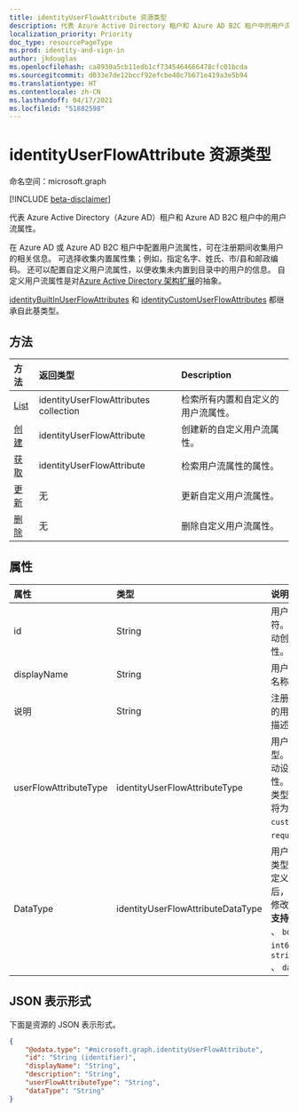 ```yaml
---
title: identityUserFlowAttribute 资源类型
description: 代表 Azure Active Directory 租户和 Azure AD B2C 租户中的用户流属性。
localization_priority: Priority
doc_type: resourcePageType
ms.prod: identity-and-sign-in
author: jkdouglas
ms.openlocfilehash: ca8930a5cb11edb1cf7345464666478cfc01bcda
ms.sourcegitcommit: d033e7de12bccf92efcbe40c7b671e419a3e5b94
ms.translationtype: HT
ms.contentlocale: zh-CN
ms.lasthandoff: 04/17/2021
ms.locfileid: "51882598"
---
```

# <a name="identityuserflowattribute-resource-type"></a>identityUserFlowAttribute 资源类型

命名空间：microsoft.graph

[!INCLUDE [beta-disclaimer](../../includes/beta-disclaimer.md)]

代表 Azure Active Directory（Azure AD）租户和 Azure AD B2C 租户中的用户流属性。

在 Azure AD 或 Azure AD B2C 租户中配置用户流属性，可在注册期间收集用户的相关信息。 可选择收集内置属性集；例如，指定名字、姓氏、市/县和邮政编码。 还可以配置自定义用户流属性，以便收集未内置到目录中的用户的信息。 自定义用户流属性是对[Azure Active Directory 架构扩展](/azure/active-directory/develop/active-directory-schema-extensions)的抽象。

[identityBuiltInUserFlowAttributes](../resources/identitybuiltinuserflowattribute.md) 和 [identityCustomUserFlowAttributes](../resources/identitycustomuserflowattribute.md) 都继承自此基类型。

## <a name="methods"></a>方法

| 方法       | 返回类型  |Description|
|:---------------|:--------|:----------|
|[List](../api/identityuserflowattribute-list.md)|identityUserFlowAttributes collection|检索所有内置和自定义的用户流属性。|
|[创建](../api/identityuserflowattribute-post.md)|identityUserFlowAttribute|创建新的自定义用户流属性。|
|[获取](../api/identityuserflowattribute-get.md) |identityUserFlowAttribute|检索用户流属性的属性。|
|[更新](../api/identityuserflowattribute-update.md)|无|更新自定义用户流属性。|
|[删除](../api/identityuserflowattribute-delete.md)|无|删除自定义用户流属性。|

## <a name="properties"></a>属性

|属性|类型|说明|
|:---------------|:--------|:----------|
|id|String|用户流属性的标识符。 这是一个自动创建的只读属性。|
|displayName|String|用户流属性的显示名称。|
|说明|String|注册时显示给用户的用户流量属性的描述。|
|userFlowAttributeType|identityUserFlowAttributeType|用户流属性的类型。 这是一个自动设置的只读属性。 根据属性的类型，此属性的值将为 `builtIn`、 `custom`或 `required`。|
|DataType|identityUserFlowAttributeDataType|用户流属性的数据类型。 在创建自定义用户流属性后，不能对此进行修改。 数据类型 **支持** 为： `string` 、 `boolean` 、 `int64` 、 `stringCollection` 、 `dateTime`。|

## <a name="json-representation"></a>JSON 表示形式

下面是资源的 JSON 表示形式。

<!-- {
  "blockType": "resource",
  "@odata.type": "microsoft.graph.identityUserFlowAttribute"
} -->

```json
{
    "@odata.type": "#microsoft.graph.identityUserFlowAttribute",
    "id": "String (identifier)",
    "displayName": "String",
    "description": "String",
    "userFlowAttributeType": "String",
    "dataType": "String"
}
```
